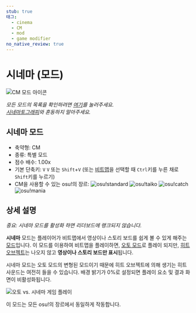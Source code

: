 ```yaml
---
stub: true
태그:
  - cinema
  - CM
  - mod
  - game modifier
no_native_review: true
---
```


# 시네마 (모드)

![CM 모드 아이콘](/wiki/shared/mods/CM.png "시네마 (CM) 모드 아이콘")

*모든 모드의 목록을 확인하려면 [여기](/wiki/Game_modifier)를 눌러주세요.*\
*[시네마토그래피](https://en.wikipedia.org/wiki/Cinematography "위키피디아")와 혼동하지 말아주세요.*

## 시네마 모드

- 축약형: CM
- 종류: 특별 모드
- 점수 배수: 1.00x
- 기본 단축키: `V` `V` 또는 `Shift`+`V` (또는 [비트맵](/wiki/Beatmap)을 선택할 때 `Ctrl`키를 누른 채로 `Shift`키를 누르기)
- CM을 사용할 수 있는 osu!의 장르: ![][o!s] ![][o!t] ![][o!c] ![][o!m]

## 상세 설명

*중요: 시네마 모드를 활성화 하면 리더보드에 랭크되지 않습니다.*

**시네마** 모드는 플레이어가 비트맵에서 영상이나 스토리 보드를 쉽게 볼 수 있게 해주는 [모드](/wiki/Game_modifier)입니다. 이 모드를 이용하여 비트맵을 플레이하면, [오토 모드](/wiki/Game_modifier/Auto)로 플레이 되지만, [히트 오브젝트](/wiki/Hit_object)는 나오지 않고 **영상이나 스토리 보드만 표시**됩니다.

시네마 모드는 오토 모드의 변형된 모드이기 때문에 히트 오브젝트에 의해 생기는 히트 사운드는 여전히 들을 수 있습니다. 배경 밝기가 0%로 설정되면 플레이 요소 및 결과 화면이 비활성화됩니다.

![오토 vs. 시네마 게임 플레이](img/CM-comparison.jpg "오토 모드 (왼쪽) vs 시네마 모드 (오른쪽)의 비교")

이 모드는 모든 osu!의 장르에서 동일하게 작동합니다.

[o!s]: /wiki/shared/mode/osu.png "osu!standard"
[o!t]: /wiki/shared/mode/taiko.png "osu!taiko"
[o!c]: /wiki/shared/mode/catch.png "osu!catch"
[o!m]: /wiki/shared/mode/mania.png "osu!mania"

